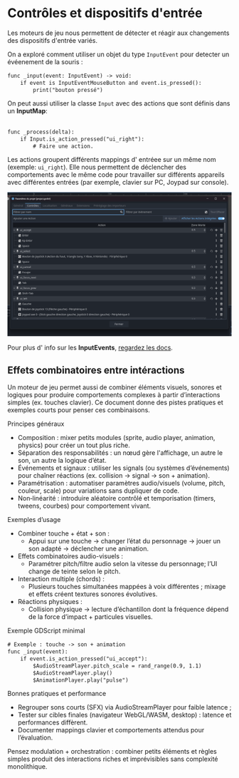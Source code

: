 # Contrôles et dispositifs d'entrée

Les moteurs de jeu nous permettent de détecter et réagir aux changements des dispositifs d'entrée variés.

On a exploré comment utiliser un objet du type `InputEvent` pour detecter un évéenement de la souris : 

```gdscript
func _input(event: InputEvent) -> void:
	if event is InputEventMouseButton and event.is_pressed():
		print("bouton pressé")
```

On peut aussi utiliser la classe `Input` avec des actions que sont définis dans un **InputMap**: 

```gdscript

func _process(delta):
	if Input.is_action_pressed("ui_right"):
		# Faire une action.
```

Les actions groupent différents mappings d' entréee sur un même nom (exemple: `ui_right`). Elle nous permettent de déclencher des comportements avec le même code pour travailler sur différents appareils avec différentes entrées (par exemple, clavier sur PC, Joypad sur console).

![Éditeur de InputMap et actions](image.png)

Pour plus d' info sur les **InputEvents**, [regardez les docs](https://docs.godotengine.org/fr/4.x/tutorials/inputs/inputevent.html).

## Effets combinatoires entre intéractions

Un moteur de jeu permet aussi de combiner éléments visuels, sonores et logiques pour produire comportements complexes à partir d’interactions simples (ex. touches clavier). Ce document donne des pistes pratiques et exemples courts pour penser ces combinaisons.

Principes généraux
- Composition : mixer petits modules (sprite, audio player, animation, physics) pour créer un tout plus riche.
- Séparation des responsabilités : un nœud gère l'affichage, un autre le son, un autre la logique d’état.
- Événements et signaux : utiliser les signals (ou systèmes d’événements) pour chaîner réactions (ex. collision → signal → son + animation).
- Paramétrisation : automatiser paramètres audio/visuels (volume, pitch, couleur, scale) pour variations sans dupliquer de code.
- Non‑linéarité : introduire aléatoire contrôlé et temporisation (timers, tweens, courbes) pour comportement vivant.

Exemples d’usage
- Combiner touche + état + son :
  - Appui sur une touche → changer l’état du personnage → jouer un son adapté → déclencher une animation.
- Effets combinatoires audio-visuels :
  - Paramétrer pitch/filtre audio selon la vitesse du personnage; l’UI change de teinte selon le pitch.
- Interaction multiple (chords) :
  - Plusieurs touches simultanées mappées à voix différentes ; mixage et effets créent textures sonores évolutives.
- Réactions physiques :
  - Collision physique → lecture d’échantillon dont la fréquence dépend de la force d’impact + particules visuelles.

Exemple GDScript minimal
```gdscript
# Exemple : touche -> son + animation
func _input(event):
    if event.is_action_pressed("ui_accept"):
        $AudioStreamPlayer.pitch_scale = rand_range(0.9, 1.1)
        $AudioStreamPlayer.play()
        $AnimationPlayer.play("pulse")
```

Bonnes pratiques et performance
- Regrouper sons courts (SFX) via AudioStreamPlayer pour faible latence ;
- Tester sur cibles finales (navigateur WebGL/WASM, desktop) : latence et performances diffèrent.
- Documenter mappings clavier et comportements attendus pour l’évaluation.

Pensez modulation + orchestration : combiner petits éléments et règles simples produit des interactions riches et imprévisibles sans complexité monolithique.